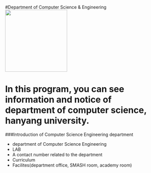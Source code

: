 #Department of Computer Science & Engineering
<img src="http://cafe.naver.com/tellrererere/2943.gif" height="200">

In this program, you can see information and notice of department of computer science, hanyang university.
==========================================================
###Introduction of Computer Science Engineering department

* department of Computer Science Engineering
* LAB
* A contact number related to the department
* Curriculum
* Facilites(department office, SMASH room, academy room)


